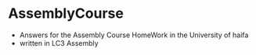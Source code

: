 # AssemblyCourse
- Answers for the Assembly Course HomeWork in the University of haifa
- written in LC3 Assembly
